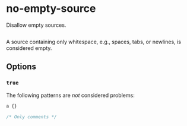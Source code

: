 # no-empty-source

Disallow empty sources.

<!-- prettier-ignore -->
```css

```

A source containing only whitespace, e.g., spaces, tabs, or newlines, is considered empty.

## Options

### `true`

The following patterns are _not_ considered problems:

<!-- prettier-ignore -->
```css
a {}
```

<!-- prettier-ignore -->
```css
/* Only comments */
```
